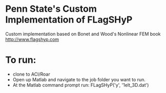 # Penn State's Custom Implementation of FLagSHyP
Custom implementation based on Bonet and Wood's Nonlinear FEM book http://www.flagshyp.com

# To run:
- clone to ACI/Roar
- Open up Matlab and navigate to the job folder you want to run.
- At the Matlab command prompt run: FLagSHyP('y', '1elt_3D.dat')

